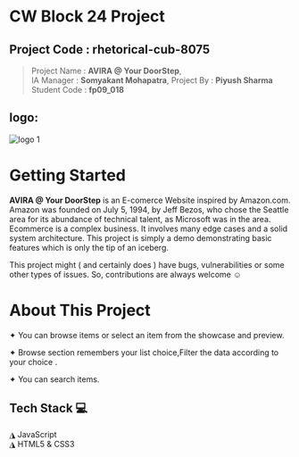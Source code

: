 # CW Block 24 Project 

## Project Code : rhetorical-cub-8075
> Project Name : **AVIRA @ Your DoorStep**,   
> IA Manager : **Somyakant Mohapatra**, 
> Project By : **Piyush Sharma**
> Student Code : **fp09_018**

## logo:
![logo 1](https://user-images.githubusercontent.com/118152296/228675298-09f8a4d1-e835-47cc-9e30-7f8c87ce8676.png)


# Getting Started
**AVIRA @ Your DoorStep** is an E-comerce Website inspired by Amazon.com.
Amazon was founded on July 5, 1994, by Jeff Bezos, who chose the Seattle area for its abundance of technical talent, as Microsoft was in the area.
Ecommerce is a complex business. It involves many edge cases and a solid system architecture. This project is simply a demo demonstrating basic features which is only the tip of an iceberg. 

This project might ( and certainly does ) have bugs, vulnerabilities or some other types of issues. So, contributions are always welcome ☺
# About This Project

✦ You can browse items or select an item from the showcase and preview.

✦ Browse section remembers your list choice,Filter the data according to your choice .

✦ You can search items.

## Tech Stack 💻
◮ JavaScript  
◮ HTML5 & CSS3
